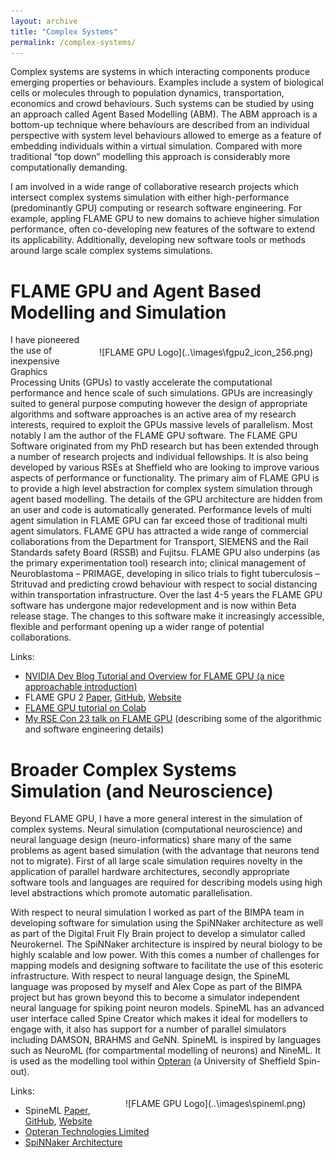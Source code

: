 ```yaml
---
layout: archive
title: "Complex Systems"
permalink: /complex-systems/
---
```


Complex systems are systems in which interacting components produce emerging properties or behaviours. Examples include a system of biological cells or molecules through to population dynamics, transportation, economics and crowd behaviours. Such systems can be studied by using an approach called Agent Based Modelling (ABM). The ABM approach is a bottom-up technique where behaviours are described from an individual perspective with system level behaviours allowed to emerge as a feature of embedding individuals within a virtual simulation. Compared with more traditional “top down” modelling this approach is considerably more computationally demanding. 

I am involved in a wide range of collaborative research projects which intersect complex systems simulation with either high-performance (predominantly GPU) computing or research software engineering. For example, appling FLAME GPU to new domains to achieve higher simulation performance, often co-developing new features of the software to extend its applicability. Additionally, developing new software tools or methods around large scale complex systems simulations.

# FLAME GPU and Agent Based Modelling and Simulation

<div style="float:right;padding:20px;" markdown="1">
![FLAME GPU Logo](..\images\fgpu2_icon_256.png)
</div>

I have pioneered the use of inexpensive Graphics Processing Units (GPUs) to vastly accelerate the computational performance and hence scale of such simulations. GPUs are increasingly suited to general purpose computing however the design of appropriate algorithms and software approaches is an active area of my research interests, required to exploit the GPUs massive levels of parallelism. Most notably I am the author of the FLAME GPU software. The FLAME GPU Software originated from my PhD research but has been extended through a number of research projects and individual fellowships. It is also being developed by various RSEs at Sheffield who are looking to improve various aspects of performance or functionality. The primary aim of FLAME GPU is to provide a high level abstraction for complex system simulation through agent based modelling. The details of the GPU architecture are hidden from an user and code is automatically generated. Performance levels of multi agent simulation in FLAME GPU can far exceed those of traditional multi agent simulators. FLAME GPU has attracted a wide range of commercial collaborations from the Department for Transport, SIEMENS and the Rail Standards safety Board (RSSB) and Fujitsu. FLAME GPU also underpins (as the primary experimentation tool) research into; clinical management of Neuroblastoma – PRIMAGE, developing in silico trials to fight tuberculosis – Strituvad and predicting crowd behaviour with respect to social distancing within transportation infrastructure. Over the last 4-5 years the FLAME GPU software has undergone major redevelopment and is now within Beta release stage. The changes to this software make it increasingly accessible, flexible and performant opening up a wider range of potential collaborations.

Links:

 - [NVIDIA Dev Blog Tutorial and Overview for FLAME GPU (a nice approachable introduction)](https://developer.nvidia.com/blog/fast-large-scale-agent-based-simulations-on-nvidia-gpus-with-flame-gpu/)
 - FLAME GPU 2 [Paper](https://onlinelibrary.wiley.com/doi/10.1002/spe.3207), [GitHub](https://github.com/FLAMEGPU/FLAMEGPU2), [Website](https://flamegpu.com/)
 - [FLAME GPU tutorial on Colab](https://colab.research.google.com/github/FLAMEGPU/FLAMEGPU2-tutorial-python/blob/google-colab/FLAME_GPU_2_python_tutorial.ipynb)
 - [My RSE Con 23 talk on FLAME GPU](https://www.youtube.com/watch?v=ZYE0uU264mM) (describing some of the algorithmic and software engineering details)

# Broader Complex Systems Simulation (and Neuroscience)

Beyond FLAME GPU, I have a more general interest in the simulation of complex systems. Neural simulation (computational neuroscience) and neural language design (neuro-informatics) share many of the same problems as agent based simulation (with the advantage that neurons tend not to migrate). First of all large scale simulation requires novelty in the application of parallel hardware architectures, secondly appropriate software tools and languages are required for describing models using high level abstractions which promote automatic parallelisation.

With respect to neural simulation I worked as part of the BIMPA team in developing software for simulation using the SpiNNaker architecture as well as part of the Digital Fruit Fly Brain project to develop a simulator called Neurokernel. The SpiNNaker architecture is inspired by neural biology to be highly scalable and low power. With this comes a number of challenges for mapping models and designing software to facilitate the use of this esoteric infrastructure. With respect to neural language design, the SpineML language was proposed by myself and Alex Cope as part of the BIMPA project but has grown beyond this to become a simulator independent neural language for spiking point neuron models. SpineML has an advanced user interface called Spine Creator which makes it ideal for modellers to engage with, it also has support for a number of parallel simulators including DAMSON, BRAHMS and GeNN. SpineML is inspired by languages such as NeuroML (for compartmental modelling of neurons) and NineML. It is used as the modelling tool within [Opteran](https://opteran.com/) (a University of Sheffield Spin-out).


<div style="float:right;width:300px;padding:20px;" markdown="1">
![FLAME GPU Logo](..\images\spineml.png)
</div>

Links: 

 - SpineML [Paper](https://pubmed.ncbi.nlm.nih.gov/24253973/), [GitHub](https://github.com/SpineML/spineml), [Website](https://spineml.github.io/)
 - [Opteran Technologies Limited](https://opteran.com/)
 - [SpiNNaker Architecture](https://spinnaker.io/docs/reference/architecture/)
